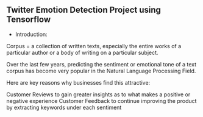 ## Twitter Emotion Detection Project using Tensorflow

 + Introduction:

Corpus = a collection of written texts, especially the entire works of a particular author or a body of writing on a particular subject. 

Over the last few years, predicting the sentiment or emotional tone of a text corpus has become very popular in the Natural Language Processing Field. 

Here are key reasons why businesses find this attractive:

Customer Reviews to gain greater insights as to what makes a positive or negative experience
Customer Feedback to continue improving the product by extracting keywords under each sentiment 

